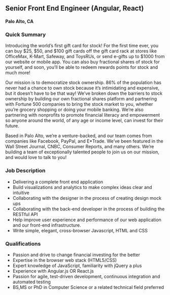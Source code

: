 ## Senior Front End Engineer (Angular, React)
#### Palo Alto, CA

### Quick Summary
Introducing the world’s first gift card for stock! For the first time ever, you can buy $25, $50, and $100 gift cards off the gift card rack at stores like OfficeMax, K-Mart, Safeway, and ToysRUs, or send e-gifts up to $1000 from our website or mobile app. You can also buy fractional shares of stock for yourself, and soon, you’ll be able to redeem rewards points for stock and much more!

Our mission is to democratize stock ownership. 86% of the population has never had a chance to own stock because it’s intimidating and expensive, but it doesn’t have to be that way! We’ve broken down the barriers to stock ownership by building our own fractional shares platform and partnering with Fortune 500 companies to bring the stock market to you, whether you’re grocery shopping or doing your mobile banking. We’re also partnering with nonprofits to promote financial literacy and empowerment so anyone around the world, of any age or income level, can invest for their future.

Based in Palo Alto, we’re a venture-backed, and our team comes from companies like Facebook, PayPal, and E*Trade. We’ve been featured in the Wall Street Journal, CNBC, Consumer Reports, and many others. We’re building a team of exceptionally talented people to join us on our mission, and would love to talk to you!

### Job Description
+ Delivering a complete front end application
+ Build visualizations and analytics to make complex ideas clear and intuitive
+ Collaborating with the designer in the process of creating design mock ups
+ Collaborating with the back-end developer in the process of building the RESTful API
+ Help improve user experience and performance of our web application and our front-end infrastructure.
+ Write simple, elegant, cross-browser Javascript, HTML and CSS

### Qualifications
+ Passion and drive to change financial investing for the better
+ Expertise in the browser web stack (HTML5/CSS)
+ Expert knowledge of JavaScript, familiarity with jQuery a plus
+ Experience with Angular.js OR React.js
+ Passion for agile, test-driven development, continuous integration and automated testing
+ BS,MS or PhD in Computer Science or a related technical field preferred
